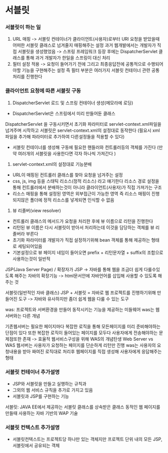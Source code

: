 
서블릿
====

### 서블릿이 하는 일

1. URL 매핑
-> 서블릿 컨테이너가 클라이언트(사용자)로부터 URl 요청을 받았을때
어떠한 서블릿 클래스로 넘겨줄지 매핑해주는 설정
과거 웹개발에서는 개발자가 직접 서블릿을 생성했었음
-> 스프링 프레임워크 등장 후에는 DispatcherServlet 클래스를 통해
과거 개발자가 한일을 스프링이 대신 처리
2. 필터 설정 적용
-> 요청이 들어가기 전에 그리고 최종응답전에
공통적으로 수행되어야할 기능을 구현해주는 설정
즉 필터 부분은 여러가지 서블릿 컨테이너 관련 공통처리를 진행한다

### 클라이언트 요청에 따른 서블릿 구동

1. DispatcherServlet 로드 및 스프링 컨테이너 생성(메모라에 로딩)
- DispatcherServlet은 스프링에서 미리 만들어둔 클래스

DispatcherServlet 을 구동시키면서 초기화 파라미터로 servlet-context.xml파일을
넘겨주며 시작하고 서블릿은 servlet-context.xml의 설정대로 동작한다
(필요시 xml파일을 추가해 파라미터로 추가하여 다른설정들을 적용할 수 있다)

- 서블릿 컨테이너를 생성해 구동에 필요한 핸들러와 컨트롤러등의 객체를 가진다
(만약 여러개의 서블릿을 사용한다면 각자 하나씩 가져간다 )
1. servlet-context.xml의 설정대로 기능분배
- URL이 매핑된 컨트롤러 클래스를 찾아 요청을 넘겨주는 설정
- css, js, img 등을 스태틱 리소스(정적 리소스) 라고 얘기한다
리소스 경로 설정을 통해 컨트롤러에서 분배하는것이 아니라
클라이언트(사용자)가 직접 가져가는 구조
- 리소스 매핑을 통해 설정된 영역은 외부접근이 가능한 영역
즉 리소스 매핑이 진행되지않은 폴더에 정적 리소스를 넣게되면
인식할 수 없음
1. 뷰 리졸버(view resolver)
- 컨트롤러 클래스의 메서드가 요청을 처리한 후에 뷰 이름으로
리턴을 진행한다
- 리턴된 뷰 이름은 다시 서블릿이 받아서 처리하는데
이것을 담당하는 객체를 뷰 리졸버라 부른다
- 초기화 파라미터를 개발자가 직접 설정하기위해
bean 객체를 통해 제공하는 형태로 세팅되어있음
- 기본설정으로 뷰 페이지 네임이 들어오면 prefix + 리턴문자열 + suffix의
조합으로 사용하는것이 일반적

JSP(Java Server Page) / 확장자가 JSP
-> 자바를 통해 웹을 조금더 쉽게 다룰수있도록 해주는 자바의 확장기능
-> html문서안에 자바언어를 삽입해 사용할 수 있도록 해주는 것

서블릿(일반적인 자바 클래스)
JSP + 서블릿 = 자바로 웹 프로젝트를 진행하기위해 만들어진 도구
-> 자바와 유사하지만 좀더 쉽게 웹을 다룰 수 있는 도구

was: 프로젝트와 서버환경을 만들어 동작시키는 기능을 제공하는 미들웨어
was는 웹 서버와는 다른 개념

기존웹서버는 필요한 페이지마다 복잡한 로직을 통해 모든페이지를
미리 준비해야하는 단점이 있다 또한 복잡한 로직이 들어있는 페이지를
모두다 사용자에게 전송해야하는 문제점또한 존재
-> 효율적 웹서비스구성을 위해 WAS의 개념탄생
Web Server vs WAS
웹서버는 사용자가 요청하는 페이지를 단순하게 리턴만 진행
was는 사용자의 요청내용을 받아 짜여진 로직대로 처리후
웹페이지를 직접 생성해 사용자에게 응답해주는 형태

### 서블릿 컨테이너 추가설명

- JSP와 서블릿을 만들고 실행하는 규칙과
- 그외의 웹 서비스 규칙을 추가로 가지고 있음
- 서블릿과 JSP를 구현하는 기능

서블릿: JAVA EE에서 제공하는 서블릿 클래스를 상속받은 클래스
동적인 웹 페이지를 만들때 사용하는 자바 기반의 WAP 기술

### 서블릿 컨텍스트 추가설명

- 서블릿컨텍스트는 프로젝트당 하나만 있는 객체지만
프로젝트 단위 내의 모든 JSP, 서블릿에서 공유되는 객체
